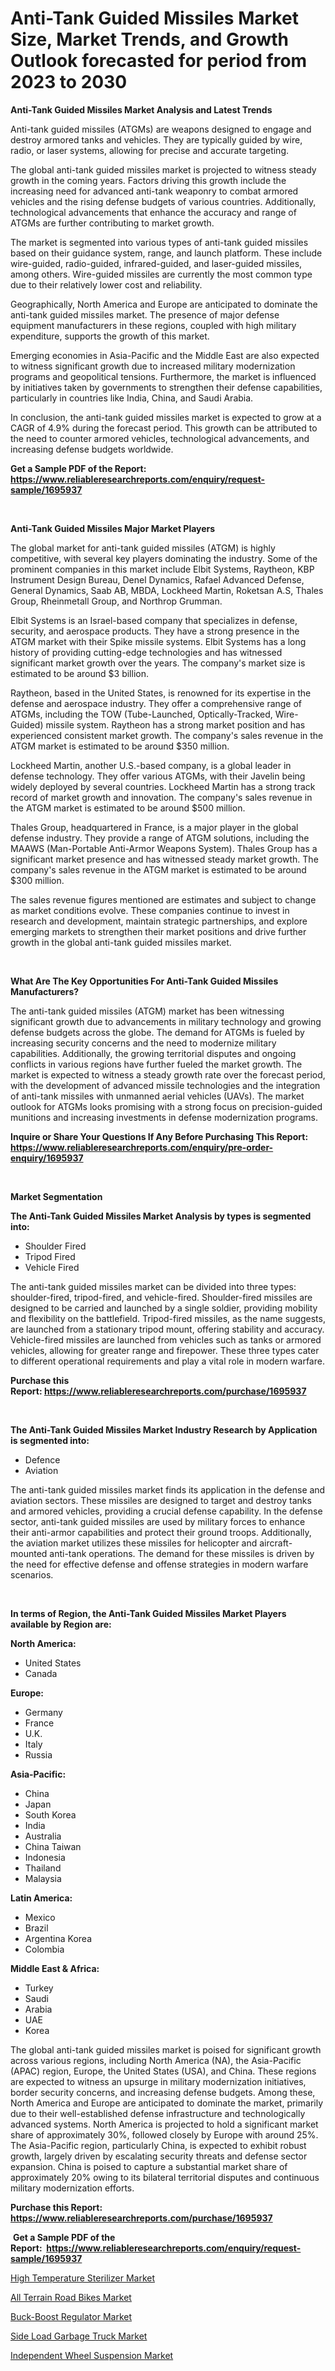<p><h1>Anti-Tank Guided Missiles Market Size, Market Trends, and Growth Outlook forecasted for period from 2023 to 2030</h1></p><p><strong>Anti-Tank Guided Missiles Market Analysis and Latest Trends</strong></p>
<p><p>Anti-tank guided missiles (ATGMs) are weapons designed to engage and destroy armored tanks and vehicles. They are typically guided by wire, radio, or laser systems, allowing for precise and accurate targeting.</p><p>The global anti-tank guided missiles market is projected to witness steady growth in the coming years. Factors driving this growth include the increasing need for advanced anti-tank weaponry to combat armored vehicles and the rising defense budgets of various countries. Additionally, technological advancements that enhance the accuracy and range of ATGMs are further contributing to market growth.</p><p>The market is segmented into various types of anti-tank guided missiles based on their guidance system, range, and launch platform. These include wire-guided, radio-guided, infrared-guided, and laser-guided missiles, among others. Wire-guided missiles are currently the most common type due to their relatively lower cost and reliability.</p><p>Geographically, North America and Europe are anticipated to dominate the anti-tank guided missiles market. The presence of major defense equipment manufacturers in these regions, coupled with high military expenditure, supports the growth of this market.</p><p>Emerging economies in Asia-Pacific and the Middle East are also expected to witness significant growth due to increased military modernization programs and geopolitical tensions. Furthermore, the market is influenced by initiatives taken by governments to strengthen their defense capabilities, particularly in countries like India, China, and Saudi Arabia.</p><p>In conclusion, the anti-tank guided missiles market is expected to grow at a CAGR of 4.9% during the forecast period. This growth can be attributed to the need to counter armored vehicles, technological advancements, and increasing defense budgets worldwide.</p></p>
<p><strong>Get a Sample PDF of the Report:&nbsp; <a href="https://www.reliableresearchreports.com/enquiry/request-sample/1695937">https://www.reliableresearchreports.com/enquiry/request-sample/1695937</a></strong></p>
<p>&nbsp;</p>
<p><strong>Anti-Tank Guided Missiles Major Market Players</strong></p>
<p><p>The global market for anti-tank guided missiles (ATGM) is highly competitive, with several key players dominating the industry. Some of the prominent companies in this market include Elbit Systems, Raytheon, KBP Instrument Design Bureau, Denel Dynamics, Rafael Advanced Defense, General Dynamics, Saab AB, MBDA, Lockheed Martin, Roketsan A.S, Thales Group, Rheinmetall Group, and Northrop Grumman.</p><p>Elbit Systems is an Israel-based company that specializes in defense, security, and aerospace products. They have a strong presence in the ATGM market with their Spike missile systems. Elbit Systems has a long history of providing cutting-edge technologies and has witnessed significant market growth over the years. The company's market size is estimated to be around $3 billion.</p><p>Raytheon, based in the United States, is renowned for its expertise in the defense and aerospace industry. They offer a comprehensive range of ATGMs, including the TOW (Tube-Launched, Optically-Tracked, Wire-Guided) missile system. Raytheon has a strong market position and has experienced consistent market growth. The company's sales revenue in the ATGM market is estimated to be around $350 million.</p><p>Lockheed Martin, another U.S.-based company, is a global leader in defense technology. They offer various ATGMs, with their Javelin being widely deployed by several countries. Lockheed Martin has a strong track record of market growth and innovation. The company's sales revenue in the ATGM market is estimated to be around $500 million.</p><p>Thales Group, headquartered in France, is a major player in the global defense industry. They provide a range of ATGM solutions, including the MAAWS (Man-Portable Anti-Armor Weapons System). Thales Group has a significant market presence and has witnessed steady market growth. The company's sales revenue in the ATGM market is estimated to be around $300 million.</p><p>The sales revenue figures mentioned are estimates and subject to change as market conditions evolve. These companies continue to invest in research and development, maintain strategic partnerships, and explore emerging markets to strengthen their market positions and drive further growth in the global anti-tank guided missiles market.</p></p>
<p>&nbsp;</p>
<p><strong>What Are The Key Opportunities For Anti-Tank Guided Missiles Manufacturers?</strong></p>
<p><p>The anti-tank guided missiles (ATGM) market has been witnessing significant growth due to advancements in military technology and growing defense budgets across the globe. The demand for ATGMs is fueled by increasing security concerns and the need to modernize military capabilities. Additionally, the growing territorial disputes and ongoing conflicts in various regions have further fueled the market growth. The market is expected to witness a steady growth rate over the forecast period, with the development of advanced missile technologies and the integration of anti-tank missiles with unmanned aerial vehicles (UAVs). The market outlook for ATGMs looks promising with a strong focus on precision-guided munitions and increasing investments in defense modernization programs.</p></p>
<p><strong>Inquire or Share Your Questions If Any Before Purchasing This Report: <a href="https://www.reliableresearchreports.com/enquiry/pre-order-enquiry/1695937">https://www.reliableresearchreports.com/enquiry/pre-order-enquiry/1695937</a></strong></p>
<p>&nbsp;</p>
<p><strong>Market Segmentation</strong></p>
<p><strong>The Anti-Tank Guided Missiles Market Analysis by types is segmented into:</strong></p>
<p><ul><li>Shoulder Fired</li><li>Tripod Fired</li><li>Vehicle Fired</li></ul></p>
<p><p>The anti-tank guided missiles market can be divided into three types: shoulder-fired, tripod-fired, and vehicle-fired. Shoulder-fired missiles are designed to be carried and launched by a single soldier, providing mobility and flexibility on the battlefield. Tripod-fired missiles, as the name suggests, are launched from a stationary tripod mount, offering stability and accuracy. Vehicle-fired missiles are launched from vehicles such as tanks or armored vehicles, allowing for greater range and firepower. These three types cater to different operational requirements and play a vital role in modern warfare.</p></p>
<p><strong>Purchase this Report:&nbsp;<a href="https://www.reliableresearchreports.com/purchase/1695937">https://www.reliableresearchreports.com/purchase/1695937</a></strong></p>
<p>&nbsp;</p>
<p><strong>The Anti-Tank Guided Missiles Market Industry Research by Application is segmented into:</strong></p>
<p><ul><li>Defence</li><li>Aviation</li></ul></p>
<p><p>The anti-tank guided missiles market finds its application in the defense and aviation sectors. These missiles are designed to target and destroy tanks and armored vehicles, providing a crucial defense capability. In the defense sector, anti-tank guided missiles are used by military forces to enhance their anti-armor capabilities and protect their ground troops. Additionally, the aviation market utilizes these missiles for helicopter and aircraft-mounted anti-tank operations. The demand for these missiles is driven by the need for effective defense and offense strategies in modern warfare scenarios.</p></p>
<p>&nbsp;</p>
<p><strong>In terms of Region, the Anti-Tank Guided Missiles Market Players available by Region are:</strong></p>
<p>
    <p> <strong> North America: </strong>
        <ul>
            <li>United States</li>
            <li>Canada</li>
        </ul>
        </p> 
    <p> <strong> Europe: </strong>
        <ul>
            <li>Germany</li>
            <li>France</li>
            <li>U.K.</li>
            <li>Italy</li>
            <li>Russia</li>
        </ul>
        </p> 
    <p> <strong> Asia-Pacific: </strong>
        <ul>
            <li>China</li>
            <li>Japan</li>
            <li>South Korea</li>
            <li>India</li>
            <li>Australia</li>
            <li>China Taiwan</li>
            <li>Indonesia</li>
            <li>Thailand</li>
            <li>Malaysia</li>
        </ul>
        </p> 
    <p> <strong> Latin America: </strong>
        <ul>
            <li>Mexico</li>
            <li>Brazil</li>
            <li>Argentina Korea</li>
            <li>Colombia</li>
        </ul>
        </p> 
    <p> <strong> Middle East & Africa: </strong>
        <ul>
            <li>Turkey</li>
            <li>Saudi</li>
            <li>Arabia</li>
            <li>UAE</li>
            <li>Korea</li>
        </ul>
    </p>
    </p>
<p><p>The global anti-tank guided missiles market is poised for significant growth across various regions, including North America (NA), the Asia-Pacific (APAC) region, Europe, the United States (USA), and China. These regions are expected to witness an upsurge in military modernization initiatives, border security concerns, and increasing defense budgets. Among these, North America and Europe are anticipated to dominate the market, primarily due to their well-established defense infrastructure and technologically advanced systems. North America is projected to hold a significant market share of approximately 30%, followed closely by Europe with around 25%. The Asia-Pacific region, particularly China, is expected to exhibit robust growth, largely driven by escalating security threats and defense sector expansion. China is poised to capture a substantial market share of approximately 20% owing to its bilateral territorial disputes and continuous military modernization efforts.</p></p>
<p><strong>Purchase this Report: <a href="https://www.reliableresearchreports.com/purchase/1695937">https://www.reliableresearchreports.com/purchase/1695937</a></strong></p>
<p>&nbsp;<strong>Get a Sample PDF of the Report:&nbsp;&nbsp;<a href="https://www.reliableresearchreports.com/enquiry/request-sample/1695937">https://www.reliableresearchreports.com/enquiry/request-sample/1695937</a></strong></p>
<p><strong></strong></p>
<p><p><a href="https://medium.com/@verladurgan/high-temperature-sterilizer-market-exploring-market-share-market-trends-and-future-growth-396c96f18c75">High Temperature Sterilizer Market</a></p><p><a href="https://www.linkedin.com/pulse/decoding-all-terrain-road-bikes-market-deep-dive-latest-trends-xup5c/">All Terrain Road Bikes Market</a></p><p><a href="https://medium.com/@flavietowne/buck-boost-regulator-market-size-cagr-trends-2024-2030-4feb61a3a416">Buck-Boost Regulator Market</a></p><p><a href="https://www.linkedin.com/pulse/side-load-garbage-truck-market-size-growth-forecast-from-2023-1cotc/">Side Load Garbage Truck Market</a></p><p><a href="https://www.linkedin.com/pulse/independent-wheel-suspension-market-share-amp-new-trends-ul6ec/">Independent Wheel Suspension Market</a></p></p>
